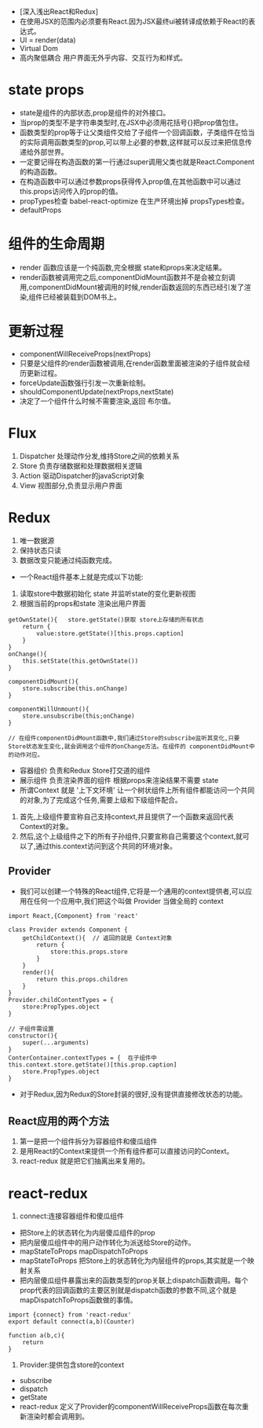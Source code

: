 * [深入浅出React和Redux]
* 在使用JSX的范围内必须要有React.因为JSX最终ui被转译成依赖于React的表达式。
* UI = render(data)
* Virtual Dom
* 高内聚低耦合 用户界面无外乎内容、交互行为和样式。
# state props
* state是组件的内部状态,prop是组件的对外接口。
* 当prop的类型不是字符串类型时,在JSX中必须用花括号{}把prop值包住。
* 函数类型的prop等于让父类组件交给了子组件一个回调函数，子类组件在恰当的实际调用函数类型的prop,可以带上必要的参数,这样就可以反过来把信息传递给外部世界。
* 一定要记得在构造函数的第一行通过super调用父类也就是React.Component的构造函数。
* 在构造函数中可以通过参数props获得传入prop值,在其他函数中可以通过this.props访问传入的prop的值。
* propTypes检查  babel-react-optimize 在生产环境出掉 propsTypes检查。
* defaultProps
# 组件的生命周期
* render 函数应该是一个纯函数,完全根据 state和props来决定结果。
* render函数被调用完之后,componentDidMount函数并不是会被立刻调用,componentDidMount被调用的时候,render函数返回的东西已经引发了渲染,组件已经被装载到DOM书上。
# 更新过程
* componentWillReceiveProps(nextProps)
*  只要是父组件的render函数被调用,在render函数里面被渲染的子组件就会经历更新过程。
*  forceUpdate函数强行引发一次重新绘制。
*  shouldComponentUpdate(nextProps,nextState)
*  决定了一个组件什么时候不需要渲染,返回 布尔值。
# Flux
1. Dispatcher 处理动作分发,维持Store之间的依赖关系
2. Store 负责存储数据和处理数据相关逻辑
3. Action 驱动Dispatcher的javaScript对象
4. View 视图部分,负责显示用户界面
# Redux   
1. 唯一数据源
2. 保持状态只读
3. 数据改变只能通过纯函数完成。

* 一个React组件基本上就是完成以下功能:
1. 读取store中数据初始化 state 并监听state的变化更新视图
2. 根据当前的props和state 渲染出用户界面

```
getOwnState(){   store.getState()获取 store上存储的所有状态
    return {
        value:store.getState()[this.props.caption]
    }
}
onChange(){
    this.setState(this.getOwnState())
}

componentDidMount(){
    store.subscribe(this.onChange)
}

componentWillUnmount(){
    store.unsubscribe(this;onChange)
}

// 在组件componentDidMount函数中,我们通过Store的subscribe监听其变化,只要Store状态发生变化,就会调用这个组件的onChange方法。在组件的 componentDidMount中的动作对应。
```

* 容器组价 负责和Redux Store打交道的组件
* 展示组件 负责渲染界面的组件 根据props来渲染结果不需要 state
* 所谓Context 就是 '上下文环境' 让一个树状组件上所有组件都能访问一个共同的对象,为了完成这个任务,需要上级和下级组件配合。
1. 首先,上级组件要宣称自己支持context,并且提供了一个函数来返回代表Context的对象。
2. 然后,这个上级组件之下的所有子孙组件,只要宣称自己需要这个context,就可以了,通过this.context访问到这个共同的环境对象。
## Provider 
* 我们可以创建一个特殊的React组件,它将是一个通用的context提供者,可以应用在任何一个应用中,我们把这个叫做 Provider 当做全局的 context
  
```
import React,{Component} from 'react'

class Provider extends Component {
    getChildContext(){  // 返回的就是 Context对象
        return {
            store:this.props.store
        }
    }
    render(){
        return this.props.children
    }
}
Provider.childContentTypes = {
    store:PropTypes.object
}

// 子组件需设置  
constructor(){
    super(...arguments)
}
ConterContainer.contextTypes = {  在子组件中   this.context.store.getState()[this.prop.caption]
    store.PropTypes.object
}
```

* 对于Redux,因为Redux的Store封装的很好,没有提供直接修改状态的功能。
## React应用的两个方法
1. 第一是把一个组件拆分为容器组件和傻瓜组件
2. 是用React的Context来提供一个所有组件都可以直接访问的Context。
3. react-redux 就是把它们抽离出来复用的。
# react-redux
1. connect:连接容器组件和傻瓜组件
* 把Store上的状态转化为内层傻瓜组件的prop
* 把内层傻瓜组件中的用户动作转化为派送给Store的动作。
* mapStateToProps mapDispatchToProps  
* mapStateToProps 把Store上的状态转化为内层组件的props,其实就是一个映射关系
* 把内层傻瓜组件暴露出来的函数类型的prop关联上dispatch函数调用。每个prop代表的回调函数的主要区别就是dispatch函数的参数不同,这个就是mapDispatchToProps函数做的事情。
```
import {connect} from 'react-redux'
export default connect(a,b)(Counter)

function a(b,c){
    return
}
```
1. Provider:提供包含store的context
* subscribe
* dispatch
* getState
* react-redux 定义了Provider的componentWillReceiveProps函数在每次重新渲染时都会调用到。